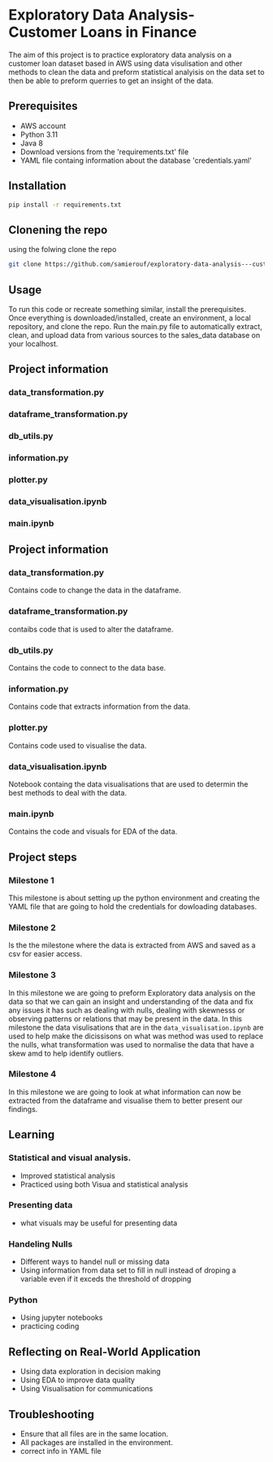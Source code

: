 # Exploratory Data Analysis- Customer Loans in Finance

The aim of this project is to practice exploratory data analysis on a customer loan dataset based in AWS using data visulisation and other methods to clean the data and preform statistical analyisis on the data set to then be able to preform querries to get an insight of the data.

## Prerequisites
- AWS account
- Python 3.11
- Java 8
- Download versions from the 'requirements.txt' file
- YAML file containg information about the database 'credentials.yaml'
  
## Installation
```bash
pip install -r requirements.txt
```

## Clonening the repo
using the folwing clone the repo
```bash
git clone https://github.com/samierouf/exploratory-data-analysis---customer-loans-in-finance925.git
```

## Usage
To run this code or recreate something similar, install the prerequisites. Once everything is downloaded/installed, create an environment, a local repository, and clone the repo. Run the main.py file to automatically extract, clean, and upload data from various sources to the sales_data database on your localhost.

## Project information
### data_transformation.py
### dataframe_transformation.py
### db_utils.py
### information.py
### plotter.py
### data_visualisation.ipynb
### main.ipynb

## Project information
### data_transformation.py
Contains code to change the data in the dataframe.

### dataframe_transformation.py
contaibs code that is used to alter the dataframe.

### db_utils.py
Contains the code to connect to the data base.

### information.py
Contains code that extracts information from the data.

### plotter.py
Contains code used to visualise the data.

### data_visualisation.ipynb
Notebook containg the data visualisations that are used to determin the best methods to deal with the data.

### main.ipynb
Contains the code and visuals for EDA of the data.

## Project steps

### Milestone 1
This milestone is about setting up the python environment and creating the YAML file that are going to hold the credentials for dowloading databases.

### Milestone 2
Is the the milestone where the data is extracted from AWS and saved as a csv for easier access.

### Milestone 3
In this milestone we are going to preform Exploratory data analysis on the data so that we can gain an insight and understanding of the data and fix any issues it has such as dealing with nulls, dealing with skewnesss or observing patterns or relations that may be present in the data. In this milestone the data visulisations that are in the `data_visualisation.ipynb` are used to help make the dicissisons on what was method was used to replace the nulls, what transformation was used to normalise the data that have a skew amd to help identify outliers.

### Milestone 4
In this milestone we are going to look at what information can now be extracted from the dataframe and visualise them to better present our findings.

## Learning
### Statistical and visual analysis.
  - Improved statistical analysis
  - Practiced using both Visua and statistical analysis
### Presenting data
  - what visuals may be useful for presenting data
### Handeling Nulls
  - Different ways to handel null or missing data
  - Using information from data set  to fill in null instead of droping a variable even if it exceds the threshold of dropping
### Python
  -  Using jupyter notebooks
  -  practicing coding

## Reflecting on Real-World Application
  -  Using data exploration in decision making
  -  Using EDA to improve data quality
  -  Using Visualisation for communications

## Troubleshooting
 - Ensure that all files are in the same location.
 - All packages are installed in the environment.
 - correct info in YAML file








